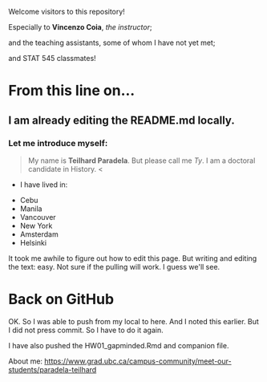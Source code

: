 Welcome visitors to this repository!

Especially to **Vincenzo Coia**, 
*the instructor*;

and the teaching assistants, 
some of whom I have not yet met;

and STAT 545 classmates!

# From this line on...

## I am already editing the README.md locally.

### Let me introduce myself:

> My name is **Teilhard Paradela**.
But please call me *Ty*.
I am a doctoral candidate in History. <

* I have lived in:
+ Cebu
+ Manila
+ Vancouver
+ New York
+ Amsterdam
+ Helsinki

It took me awhile to figure out how to edit this page. But writing and editing the text: easy. 
Not sure if the pulling will work. I guess we'll see.

# Back on GitHub

OK. So I was able to push from my local to here. And I noted this earlier. But I did not press commit. So I have to do it again.

I have also pushed the HW01_gapminded.Rmd and companion file.

About me:
https://www.grad.ubc.ca/campus-community/meet-our-students/paradela-teilhard

